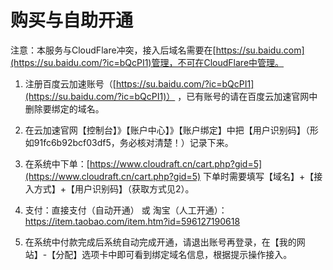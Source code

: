 # 购买与自助开通

注意：本服务与CloudFlare冲突，接入后域名需要在[https://su.baidu.com](https://su.baidu.com/?ic=bQcPI1)管理，不可在CloudFlare中管理。

1. 注册百度云加速账号（[https://su.baidu.com/?ic=bQcPI1](https://su.baidu.com/?ic=bQcPI1)） ，已有账号的请在百度云加速官网中删除要绑定的域名。

2. 在云加速官网【控制台】》【账户中心】》【账户绑定】中把【用户识别码】（形如91fc6b92bcf03df5，务必核对清楚！）记录下来。

3. 在系统中下单：[https://www.cloudraft.cn/cart.php?gid=5](https://www.cloudraft.cn/cart.php?gid=5) 下单时需要填写【域名】+【接入方式】+【用户识别码】（获取方式见2）。

4. 支付：直接支付（自动开通） 或 淘宝（人工开通）：[https://item.taobao.com/item.htm?id=596127190618 ](https://item.taobao.com/item.htm?id=596127190618%20)

5. 在系统中付款完成后系统自动完成开通，请退出账号再登录，在【我的网站】-【分配】选项卡中即可看到绑定域名信息，根据提示操作接入。

